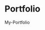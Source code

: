 # Portfolio
My-Portfolio
                    
               
                                 
            
             
                
